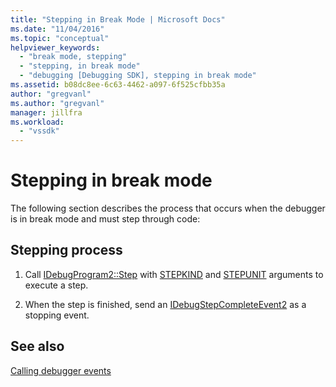 ```yaml
---
title: "Stepping in Break Mode | Microsoft Docs"
ms.date: "11/04/2016"
ms.topic: "conceptual"
helpviewer_keywords: 
  - "break mode, stepping"
  - "stepping, in break mode"
  - "debugging [Debugging SDK], stepping in break mode"
ms.assetid: b08dc8ee-6c63-4462-a097-6f525cfbb35a
author: "gregvanl"
ms.author: "gregvanl"
manager: jillfra
ms.workload: 
  - "vssdk"
---
```

# Stepping in break mode
The following section describes the process that occurs when the debugger is in break mode and must step through code:  
  
## Stepping process  
  
1.  Call [IDebugProgram2::Step](../../extensibility/debugger/reference/idebugprogram2-step.md) with [STEPKIND](../../extensibility/debugger/reference/stepkind.md) and [STEPUNIT](../../extensibility/debugger/reference/stepunit.md) arguments to execute a step.  
  
2.  When the step is finished, send an [IDebugStepCompleteEvent2](../../extensibility/debugger/reference/idebugstepcompleteevent2.md) as a stopping event.  
  
## See also  
 [Calling debugger events](../../extensibility/debugger/calling-debugger-events.md)